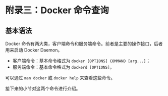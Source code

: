 # 附录三：Docker 命令查询

## 基本语法

Docker 命令有两大类，客户端命令和服务端命令。前者是主要的操作接口，后者用来启动 Docker Daemon。

* 客户端命令：基本命令格式为 `docker [OPTIONS] COMMAND [arg...]`；
* 服务端命令：基本命令格式为 `dockerd [OPTIONS]`。

可以通过 `man docker` 或 `docker help` 来查看这些命令。

接下来的小节对这两个命令进行介绍。

